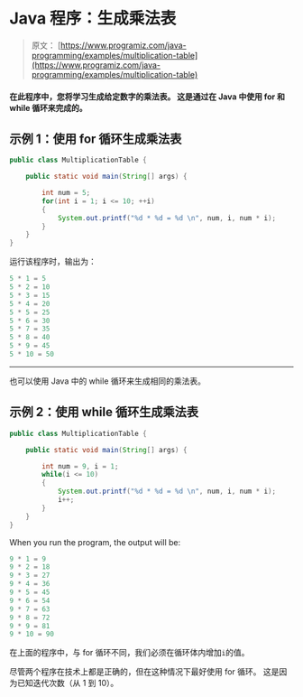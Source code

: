 # Java 程序：生成乘法表

> 原文： [https://www.programiz.com/java-programming/examples/multiplication-table](https://www.programiz.com/java-programming/examples/multiplication-table)

#### 在此程序中，您将学习生成给定数字的乘法表。 这是通过在 Java 中使用 for 和 while 循环来完成的。

## 示例 1：使用 for 循环生成乘法表

```java
public class MultiplicationTable {

    public static void main(String[] args) {

        int num = 5;
        for(int i = 1; i <= 10; ++i)
        {
            System.out.printf("%d * %d = %d \n", num, i, num * i);
        }
    }
}
```

运行该程序时，输出为：

```java
5 * 1 = 5
5 * 2 = 10
5 * 3 = 15
5 * 4 = 20
5 * 5 = 25
5 * 6 = 30
5 * 7 = 35
5 * 8 = 40
5 * 9 = 45
5 * 10 = 50
```

* * *

也可以使用 Java 中的 while 循环来生成相同的乘法表。

## 示例 2：使用 while 循环生成乘法表

```java
public class MultiplicationTable {

    public static void main(String[] args) {

        int num = 9, i = 1;
        while(i <= 10)
        {
            System.out.printf("%d * %d = %d \n", num, i, num * i);
            i++;
        }
    }
}
```

When you run the program, the output will be:

```java
9 * 1 = 9
9 * 2 = 18
9 * 3 = 27
9 * 4 = 36
9 * 5 = 45
9 * 6 = 54
9 * 7 = 63
9 * 8 = 72
9 * 9 = 81
9 * 10 = 90
```

在上面的程序中，与 for 循环不同，我们必须在循环体内增加`i`的值。

尽管两个程序在技术上都是正确的，但在这种情况下最好使用 for 循环。 这是因为已知迭代次数（从 1 到 10）。